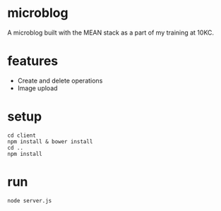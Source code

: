 # microblog
A microblog built with the MEAN stack as a part of my training at 10KC.

# features
- Create and delete operations
- Image upload

# setup

```
cd client
npm install & bower install
cd ..
npm install
```

# run

```
node server.js
```
